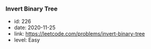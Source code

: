 ### Invert Binary Tree

* id: 226
* date: 2020-11-25
* link: https://leetcode.com/problems/invert-binary-tree
* level: Easy
